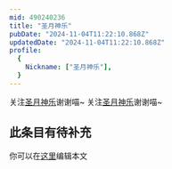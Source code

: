 ```yaml
---
mid: 490240236
title: "圣月神乐"
pubDate: "2024-11-04T11:22:10.868Z"
updatedDate: "2024-11-04T11:22:10.868Z"
profile:
  {
    Nickname: ["圣月神乐"],
  }
---
```


关注[圣月神乐](https://space.bilibili.com/490240236)谢谢喵~ 关注[圣月神乐](https://space.bilibili.com/490240236)谢谢喵~

## 此条目有待补充
你可以在[这里](https://github.com/Yuhanawa/VTuber.ICU-Content/edit/master/v/圣月神乐/index.md)编辑本文
